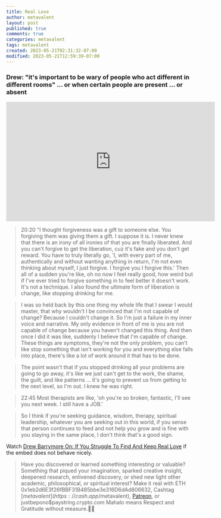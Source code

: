 ```yaml
---
title: Real Love
author: metavalent
layout: post
published: true
comments: true
categories: metavalent
tags: metavalent
created: 2023-05-21T02:31:32-07:00
modified: 2023-05-21T12:59:39-07:00
---
```


### Drew: "it's important to be wary of people who act different in different rooms" ... or when certain people are present ... or absent

<iframe id="ytplayer" type="text/html" width="560" height="320"
  src="https://www.youtube.com/embed/qqoPCBnpfSI?autoplay=1"
  frameborder="0"></iframe>

> 20:20 "I thought forgiveness was a gift to someone else. You forgiving them was giving them a gift. I suppose it is. I never knew that there is an irony of all ironies of that you are finally liberated. And you can't forgive to get the liberation, cuz it's fake and you don't get reward. You have to truly literally go, 'I, with every part of me, authentically and without wanting anything in return, I'm not even thinking about myself, I just forgive. I forgive you I forgive this.' Then all of a sudden you're like, oh no now I feel really good, how weird but if I've ever tried to forgive something in to feel better it doesn't work. It's not a technique. I also found the ultimate form of liberation is change, like stopping drinking for me.

> I was so held back by this one thing my whole life that I swear I would master, that why wouldn't I be convinced that I'm not capable of change? Because I couldn't change it. So I'm just a failure in my inner voice and narrative. My only evidence in front of me is you are not capable of change because you haven't changed this thing. And then once I did it was like, suddenly I believe that I'm capable of change. These things are symptoms, they're not the only problem, you can't like stop something that isn't working for you and everything else falls into place, there's like a lot of work around it that has to be done.  

> The point wasn't that if you stopped drinking all your problems are going to go away, it's like we just can't get to the work, the shame, the guilt, and like patterns ... it's going to prevent us from getting to the next level, so I'm out. I knew he was right.

> 22:45 Most therapists are like, 'oh you're so broken, fantastic, I'll see you next week. I still have a JOB.'

> So I think if you're seeking guidance, wisdom, therapy, spiritual leadership, whatever you are seeking out in this world, if you sense that person continues to feed and not help you grow and is fine with you staying in the same place, I don't think that's a good sign.

Watch [Drew Barrymore On: If You Struggle To Find And Keep Real Love](https://youtu.be/qqoPCBnpfSI) if the embed does not behave nicely.

<!-- For custom thumbnail
![alt text](/assets/images/image.jpg "title")
-->

<p></p>
<p></p>
<p></p>
<p></p>

> Have you discovered or learned something interesting or valuable? Something that piqued your imagination, sparked creative insight, deepened research, enlivened discovery, or shed new light other academic, philosophical, or spiritual interest? Make it real with ETH 0x1eb2d6E3f26fBBF31B485bbe3e316D6dAd806632, Cashtag [$metavalent](https://cash.app/$metavalent), [Patreon](https://patreon.com/metavalent), or justbepono$paystring.crypto.com Mahalo means Respect and Gratitude without measure.🙏🏼
